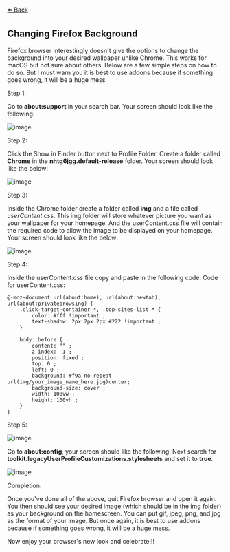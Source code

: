 [⬅️ Back](vintagemind.github.io/blog)

## Changing Firefox Background

Firefox browser interestingly doesn't give the options to change the background into your desired wallpaper unlike Chrome. This works for macOS but not sure about others. Below are a few simple steps on how to do so. But I must warn you it is best to use addons because if something goes wrong, it will be a huge mess.


Step 1: 

Go to **about:support** in your search bar. Your screen should look like the following:

![image](https://user-images.githubusercontent.com/63845509/176843102-8ce5d09a-5050-4545-b664-bac7f5c97554.png)


Step 2:

Click the Show in Finder button next to Profile Folder. Create a folder called **Chrome** in the **nhtg6jgg.default-release** folder. Your screen should look like the below:

![image](https://user-images.githubusercontent.com/63845509/176843195-39c978fb-d516-4320-a790-ebc9005225c9.png)


Step 3: 

Inside the Chrome folder create a folder called **img** and a file called _userContent.css_. This img folder will store whatever picture you want as your wallpaper for your homepage. And the userContent.css file will contain the required code to allow the image to be displayed on your homepage. Your screen should look like the below:

![image](https://user-images.githubusercontent.com/63845509/176843383-be7d0313-f604-4bac-84d7-0582ecf12e91.png)


Step 4:

Inside the userContent.css file copy and paste in the following code:
Code for userContent.css:

```
@-moz-document url(about:home), url(about:newtab), url(about:privatebrowsing) {
    .click-target-container *, .top-sites-list * {
        color: #fff !important ;
        text-shadow: 2px 2px 2px #222 !important ;
    }

    body::before {
        content: "" ;
        z-index: -1 ;
        position: fixed ;
        top: 0 ;
        left: 0 ;
        background: #f9a no-repeat url(img/your_image_name_here.jpg)center;
        background-size: cover ;
        width: 100vw ;
        height: 100vh ;
    }
}
```

Step 5:

![image](https://user-images.githubusercontent.com/63845509/176843543-7b47ea7e-17e8-4710-9930-6250b14684c1.png)

Go to **about:config**, your screen should like the following: Next search for **toolkit.legacyUserProfileCustomizations.stylesheets** and set it to **true**.


![image](https://user-images.githubusercontent.com/63845509/176843619-22324020-0967-4e78-a666-e3d48dc0b38a.png)


Completion:

Once you've done all of the above, quit Firefox browser and open it again. You then should see your desired image (which should be in the img folder) as your background on the homescreen. You can put gif, jpeg, png, and jpg as the format of your image. But once again, it is best to use addons because if something goes wrong, it will be a huge mess.

Now enjoy your browser's new look and celebrate!!!




